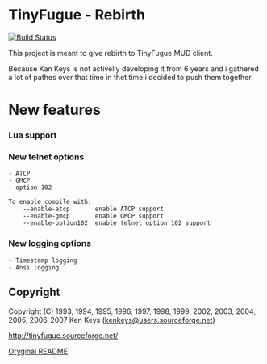 TinyFugue - Rebirth
=====================

[![Build Status](https://travis-ci.org/ingwarsw/tinyfugue.svg?branch=master)](https://travis-ci.org/ingwarsw/tinyfugue)


This project is meant to give rebirth to TinyFugue MUD client.

Because Kan Keys is not activelly developing it from 6 years and i gathered a lot of pathes over that time in thet time i decided to push them together.

# New features

### Lua support

### New telnet options

	- ATCP
	- GMCP
	- option 102


```
To enable compile with:
	--enable-atcp		enable ATCP support	
	--enable-gmcp		enable GMCP support	
	--enable-option102	enable telnet option 102 support	
```

### New logging options

	- Timestamp logging
	- Ansi logging

## Copyright

Copyright (C) 1993, 1994, 1995, 1996, 1997, 1998, 1999, 2002, 2003, 2004, 2005, 2006-2007 Ken Keys (kenkeys@users.sourceforge.net)

http://tinyfugue.sourceforge.net/

[Oryginal README](README.orig)
